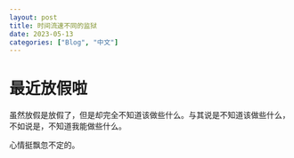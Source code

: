 ```yaml
---
layout: post
title: 时间流速不同的监狱
date: 2023-05-13
categories: ["Blog", "中文"]
---
```


# 最近放假啦

虽然放假是放假了，但是却完全不知道该做些什么。与其说是不知道该做些什么，不如说是，不知道我能做些什么。

心情挺飘忽不定的。